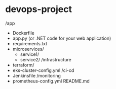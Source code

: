 # devops-project
/app
  - Dockerfile
  - app.py (or .NET code for your web application)
  - requirements.txt
  - microservices/
    - service1/
    - service2/
/infrastructure
  - terraform/
  - eks-cluster-config.yml
/ci-cd
  - Jenkinsfile
/monitoring
  - prometheus-config.yml
README.md
